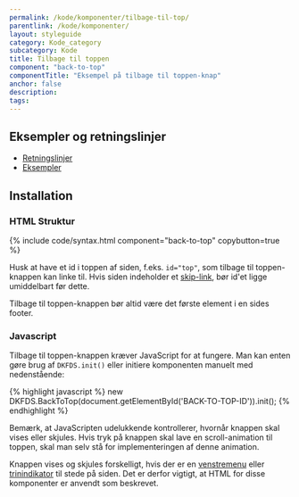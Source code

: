 ```yaml
---
permalink: /kode/komponenter/tilbage-til-top/
parentlink: /kode/komponenter/
layout: styleguide
category: Kode_category
subcategory: Kode
title: Tilbage til toppen
component: "back-to-top"
componentTitle: "Eksempel på tilbage til toppen-knap"
anchor: false
description:
tags:
---
```


## Eksempler og retningslinjer
<ul class="nobullet-list">
    <li><a href="/komponenter/tilbage-til-top/#retningslinjer">Retningslinjer</a></li>
    <li><a href="/komponenter/tilbage-til-top/">Eksempler</a></li>
</ul>

## Installation

### HTML Struktur

{% include code/syntax.html component="back-to-top" copybutton=true %}

Husk at have et id i toppen af siden, f.eks. `id="top"`, som tilbage til toppen-knappen kan linke til. Hvis siden indeholder et <a href="/komponenter/skip-link/">skip-link</a>, bør id'et ligge umiddelbart før dette.

Tilbage til toppen-knappen bør altid være det første element i en sides footer.

### Javascript
Tilbage til toppen-knappen kræver JavaScript for at fungere. Man kan enten gøre brug af `DKFDS.init()` eller initiere komponenten manuelt med nedenstående:

{% highlight javascript %}
new DKFDS.BackToTop(document.getElementById('BACK-TO-TOP-ID')).init();
{% endhighlight %}

Bemærk, at JavaScripten udelukkende kontrollerer, hvornår knappen skal vises eller skjules. Hvis tryk på knappen skal lave en scroll-animation til toppen, skal man selv stå for implementeringen af denne animation.

Knappen vises og skjules forskelligt, hvis der er en <a href="/komponenter/venstremenu/">venstremenu</a> eller <a href="/komponenter/trinindikator/">trinindikator</a> til stede på siden. Det er derfor vigtigt, at HTML for disse komponenter er anvendt som beskrevet.
